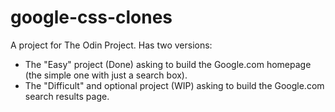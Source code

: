 # google-css-clones
A project for The Odin Project. Has two versions:
- The "Easy" project (Done) asking to build the Google.com homepage (the simple one with just a search box).
- The "Difficult" and optional project (WIP) asking to build the Google.com search results page.
